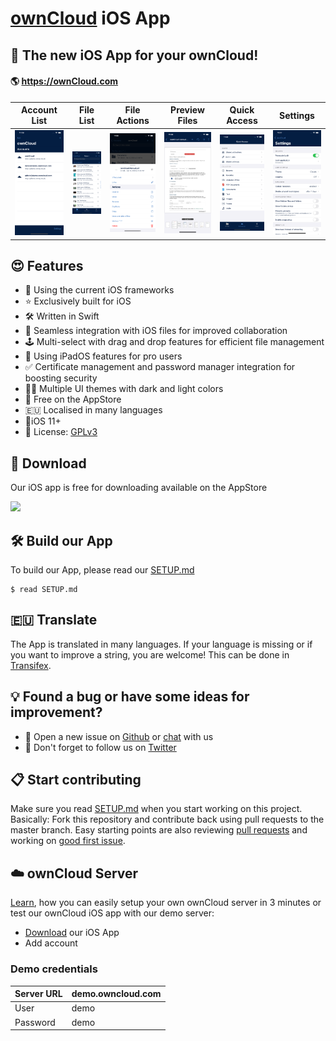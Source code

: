# [ownCloud](https://owncloud.org) iOS App

## 📱 The new iOS App for your ownCloud!

####  🌎 https://ownCloud.com

| Account List                                                 | File List                                                    | File Actions                                                 | Preview Files                                                | Quick Access                                                 | Settings                                                     |
| ------------------------------------------------------------ | ------------------------------------------------------------ | ------------------------------------------------------------ | ------------------------------------------------------------ | ------------------------------------------------------------ | ------------------------------------------------------------ |
| <img src="fastlane/screenshots/en-US/iPhone 11 Pro Max-11_ios_accounts_list_demo.png" alt="Simulator Screen Shot - iPhone 11 Pro"> | <img src="fastlane/screenshots/en-US/iPhone 11 Pro Max-20_ios_files_list_demo.png" alt="Simulator Screen Shot - iPhone 11 Pro"> | <img src="fastlane/screenshots/en-US/iPhone 11 Pro Max-21_ios_files_actions_demo.png" alt="Simulator Screen Shot - iPhone 11 Pro"> | <img src="fastlane/screenshots/en-US/iPhone 11 Pro Max-22_ios_files_preview_pdf_demo.png" alt="Simulator Screen Shot - iPhone 11 Pro"> | <img src="fastlane/screenshots/en-US/iPhone 11 Pro Max-40_ios_quick_access_demo.png" alt="Simulator Screen Shot - iPhone 11 Pro"> | <img src="fastlane/screenshots/en-US/iPhone 11 Pro Max-60_ios_settings_demo.png" alt="Simulator Screen Shot - iPhone 11 Pro"> |

## 😍 Features

* 🦋 Using the current iOS frameworks
* ⭐️ Exclusively built for iOS
* 🛠 Written in Swift
* 📂 Seamless integration with iOS files for improved collaboration
* 🕹 Multi-select with drag and drop features for efficient file management
* 👑 Using iPadOS features for pro users
* ✅ Certificate management and password manager integration for boosting security
* 🏳️‍🌈 Multiple UI themes with dark and light colors
* 🚢 Free on the AppStore
* 🇪🇺 Localised in many languages
* 📱iOS 11+
* 🧩 License: [GPLv3](https://github.com/owncloud/ios-app/LICENSE)

## 📲 Download

Our iOS app is free for downloading available on the AppStore

[![](https://owncloud.org/wp-content/themes/owncloudorgnew/assets/img/clients/buttons/appstore.png)](https://apps.apple.com/app/id1359583808)

## 🛠 Build our App

To build our App, please read our [SETUP.md](https://github.com/owncloud/ios-app/blob/master/SETUP.md)

```
$ read SETUP.md
```

## 🇪🇺 Translate

The App is translated in many languages. If your language is missing or if you want to improve a string, you are welcome!
This can be done in [Transifex](https://www.transifex.com/signup/?join_project=owncloud).


## 💡 Found a bug or have some ideas for improvement?

- 💬 Open a new issue on [Github](https://github.com/owncloud/ios-app/issues/new) or [chat](https://talk.owncloud.com/) with us
- 🐥 Don't forget to follow us on [Twitter](https://twitter.com/owncloud) 

## 📋 Start contributing

Make sure you read [SETUP.md](https://github.com/owncloud/ios-app/blob/master/SETUP.md) when you start working on this project. Basically: Fork this repository and contribute back using pull requests to the master branch.
Easy starting points are also reviewing [pull requests](https://github.com/owncloud/ios-app/pulls) and working on [good first issue](https://github.com/owncloud/ios-app/labels/good%20first%20issue).

## ☁️ ownCloud Server

[Learn](https://owncloud.org/news/how-to-set-up-an-owncloud-in-3-minutes/), how you can easily setup your own ownCloud server in 3 minutes or test our ownCloud iOS app with our demo server:

- [Download](https://apps.apple.com/app/id1359583808) our iOS App
- Add account 

### Demo credentials

| Server URL | demo.owncloud.com |
| ---------- | ----------------- |
| User       | demo              |
| Password   | demo              |

